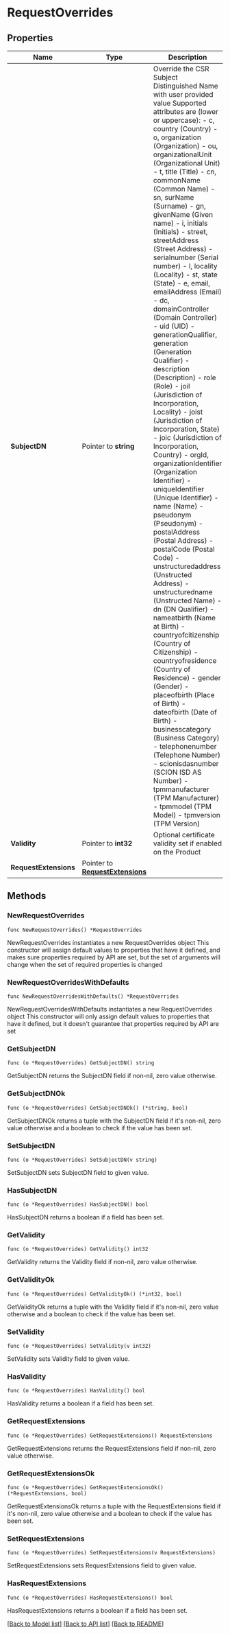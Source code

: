 # RequestOverrides

## Properties

Name | Type | Description | Notes
------------ | ------------- | ------------- | -------------
**SubjectDN** | Pointer to **string** | Override the CSR Subject Distinguished Name with user provided value Supported attributes are (lower or uppercase):   - c, country (Country)   - o, organization (Organization)   - ou, organizationalUnit (Organizational Unit)   - t, title (Title)    - cn, commonName (Common Name)   - sn, surName (Surname)   - gn, givenName (Given name)   - i, initials (Initials)   - street, streetAddress (Street Address)   - serialnumber (Serial number)   - l, locality (Locality)   - st, state (State)   - e, email, emailAddress (Email)   - dc, domainController (Domain Controller)   - uid (UID)   - generationQualifier, generation (Generation Qualifier)   - description (Description)   - role (Role)   - joil (Jurisdiction of Incorporation, Locality)   - joist (Jurisdiction of Incorporation, State)   - joic (Jurisdiction of Incorporation, Country)   - orgId, organizationIdentifier (Organization Identifier)   - uniqueIdentifier (Unique Identifier)   - name (Name)   - pseudonym (Pseudonym)   - postalAddress (Postal Address)   - postalCode (Postal Code)   - unstructuredaddress (Unstructed Address)   - unstructuredname (Unstructed Name)   - dn (DN Qualifier)   - nameatbirth (Name at Birth)   - countryofcitizenship (Country of Citizenship)   - countryofresidence (Country of Residence)   - gender (Gender)   - placeofbirth (Place of Birth)   - dateofbirth (Date of Birth)   - businesscategory (Business Category)   - telephonenumber (Telephone Number)   - scionisdasnumber (SCION ISD AS Number)   - tpmmanufacturer (TPM Manufacturer)   - tpmmodel (TPM Model)   - tpmversion (TPM Version)  | [optional] 
**Validity** | Pointer to **int32** | Optional certificate validity set if enabled on the Product  | [optional] 
**RequestExtensions** | Pointer to [**RequestExtensions**](RequestExtensions.md) |  | [optional] 

## Methods

### NewRequestOverrides

`func NewRequestOverrides() *RequestOverrides`

NewRequestOverrides instantiates a new RequestOverrides object
This constructor will assign default values to properties that have it defined,
and makes sure properties required by API are set, but the set of arguments
will change when the set of required properties is changed

### NewRequestOverridesWithDefaults

`func NewRequestOverridesWithDefaults() *RequestOverrides`

NewRequestOverridesWithDefaults instantiates a new RequestOverrides object
This constructor will only assign default values to properties that have it defined,
but it doesn't guarantee that properties required by API are set

### GetSubjectDN

`func (o *RequestOverrides) GetSubjectDN() string`

GetSubjectDN returns the SubjectDN field if non-nil, zero value otherwise.

### GetSubjectDNOk

`func (o *RequestOverrides) GetSubjectDNOk() (*string, bool)`

GetSubjectDNOk returns a tuple with the SubjectDN field if it's non-nil, zero value otherwise
and a boolean to check if the value has been set.

### SetSubjectDN

`func (o *RequestOverrides) SetSubjectDN(v string)`

SetSubjectDN sets SubjectDN field to given value.

### HasSubjectDN

`func (o *RequestOverrides) HasSubjectDN() bool`

HasSubjectDN returns a boolean if a field has been set.

### GetValidity

`func (o *RequestOverrides) GetValidity() int32`

GetValidity returns the Validity field if non-nil, zero value otherwise.

### GetValidityOk

`func (o *RequestOverrides) GetValidityOk() (*int32, bool)`

GetValidityOk returns a tuple with the Validity field if it's non-nil, zero value otherwise
and a boolean to check if the value has been set.

### SetValidity

`func (o *RequestOverrides) SetValidity(v int32)`

SetValidity sets Validity field to given value.

### HasValidity

`func (o *RequestOverrides) HasValidity() bool`

HasValidity returns a boolean if a field has been set.

### GetRequestExtensions

`func (o *RequestOverrides) GetRequestExtensions() RequestExtensions`

GetRequestExtensions returns the RequestExtensions field if non-nil, zero value otherwise.

### GetRequestExtensionsOk

`func (o *RequestOverrides) GetRequestExtensionsOk() (*RequestExtensions, bool)`

GetRequestExtensionsOk returns a tuple with the RequestExtensions field if it's non-nil, zero value otherwise
and a boolean to check if the value has been set.

### SetRequestExtensions

`func (o *RequestOverrides) SetRequestExtensions(v RequestExtensions)`

SetRequestExtensions sets RequestExtensions field to given value.

### HasRequestExtensions

`func (o *RequestOverrides) HasRequestExtensions() bool`

HasRequestExtensions returns a boolean if a field has been set.


[[Back to Model list]](../README.md#documentation-for-models) [[Back to API list]](../README.md#documentation-for-api-endpoints) [[Back to README]](../README.md)


